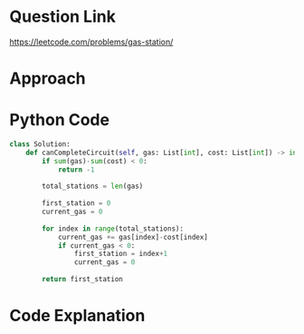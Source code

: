 # Question Link
https://leetcode.com/problems/gas-station/

# Approach

# Python Code

```Python
class Solution:
    def canCompleteCircuit(self, gas: List[int], cost: List[int]) -> int:
        if sum(gas)-sum(cost) < 0:
            return -1
        
        total_stations = len(gas)
        
        first_station = 0
        current_gas = 0
        
        for index in range(total_stations):
            current_gas += gas[index]-cost[index]
            if current_gas < 0:
                first_station = index+1
                current_gas = 0
        
        return first_station
 ```

# Code Explanation
